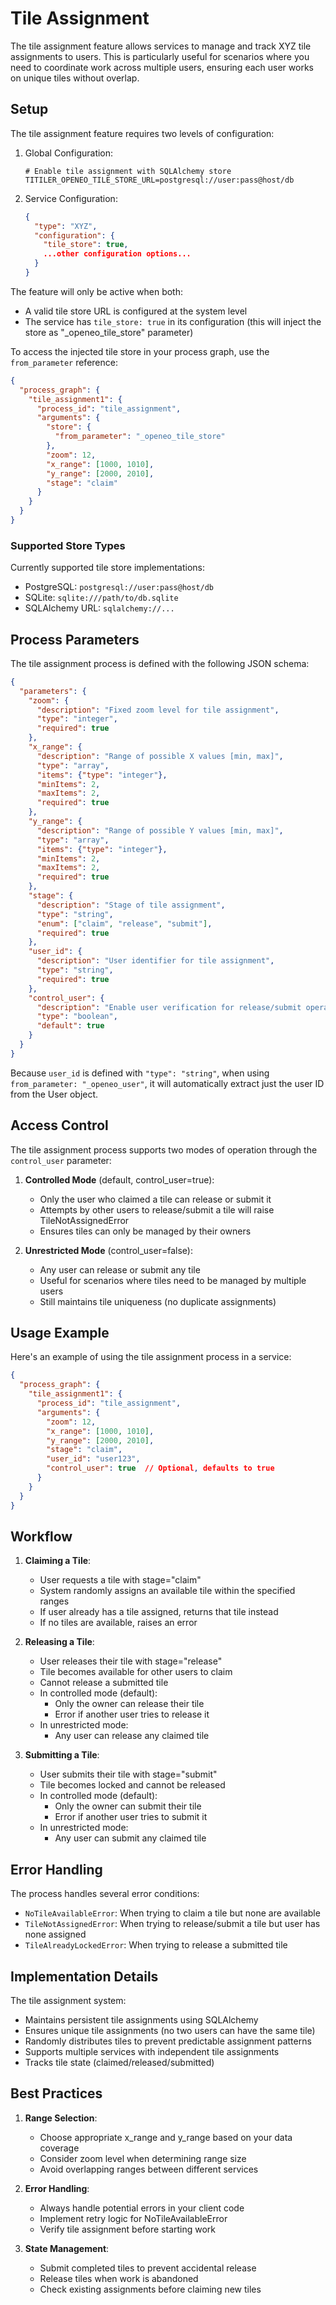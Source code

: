 # Tile Assignment

The tile assignment feature allows services to manage and track XYZ tile assignments to users. This is particularly useful for scenarios where you need to coordinate work across multiple users, ensuring each user works on unique tiles without overlap.

## Setup

The tile assignment feature requires two levels of configuration:

1. Global Configuration:
   ```env
   # Enable tile assignment with SQLAlchemy store
   TITILER_OPENEO_TILE_STORE_URL=postgresql://user:pass@host/db
   ```

2. Service Configuration:
   ```json
   {
     "type": "XYZ",
     "configuration": {
       "tile_store": true,
       ...other configuration options...
     }
   }
   ```

The feature will only be active when both:
- A valid tile store URL is configured at the system level
- The service has `tile_store: true` in its configuration (this will inject the store as "_openeo_tile_store" parameter)

To access the injected tile store in your process graph, use the `from_parameter` reference:

```json
{
  "process_graph": {
    "tile_assignment1": {
      "process_id": "tile_assignment",
      "arguments": {
        "store": {
          "from_parameter": "_openeo_tile_store"
        },
        "zoom": 12,
        "x_range": [1000, 1010],
        "y_range": [2000, 2010],
        "stage": "claim"
      }
    }
  }
}
```

### Supported Store Types
Currently supported tile store implementations:
- PostgreSQL: `postgresql://user:pass@host/db`
- SQLite: `sqlite:///path/to/db.sqlite`
- SQLAlchemy URL: `sqlalchemy://...`

## Process Parameters

The tile assignment process is defined with the following JSON schema:

```json
{
  "parameters": {
    "zoom": {
      "description": "Fixed zoom level for tile assignment",
      "type": "integer",
      "required": true
    },
    "x_range": {
      "description": "Range of possible X values [min, max]",
      "type": "array",
      "items": {"type": "integer"},
      "minItems": 2,
      "maxItems": 2,
      "required": true
    },
    "y_range": {
      "description": "Range of possible Y values [min, max]",
      "type": "array",
      "items": {"type": "integer"},
      "minItems": 2,
      "maxItems": 2,
      "required": true
    },
    "stage": {
      "description": "Stage of tile assignment",
      "type": "string",
      "enum": ["claim", "release", "submit"],
      "required": true
    },
    "user_id": {
      "description": "User identifier for tile assignment",
      "type": "string",
      "required": true
    },
    "control_user": {
      "description": "Enable user verification for release/submit operations",
      "type": "boolean",
      "default": true
    }
  }
}
```

Because `user_id` is defined with `"type": "string"`, when using `from_parameter: "_openeo_user"`, it will automatically extract just the user ID from the User object.

## Access Control

The tile assignment process supports two modes of operation through the `control_user` parameter:

1. **Controlled Mode** (default, control_user=true):
   - Only the user who claimed a tile can release or submit it
   - Attempts by other users to release/submit a tile will raise TileNotAssignedError
   - Ensures tiles can only be managed by their owners

2. **Unrestricted Mode** (control_user=false):
   - Any user can release or submit any tile
   - Useful for scenarios where tiles need to be managed by multiple users
   - Still maintains tile uniqueness (no duplicate assignments)

## Usage Example

Here's an example of using the tile assignment process in a service:

```json
{
  "process_graph": {
    "tile_assignment1": {
      "process_id": "tile_assignment",
      "arguments": {
        "zoom": 12,
        "x_range": [1000, 1010],
        "y_range": [2000, 2010],
        "stage": "claim",
        "user_id": "user123",
        "control_user": true  // Optional, defaults to true
      }
    }
  }
}
```

## Workflow

1. **Claiming a Tile**:
   - User requests a tile with stage="claim"
   - System randomly assigns an available tile within the specified ranges
   - If user already has a tile assigned, returns that tile instead
   - If no tiles are available, raises an error

2. **Releasing a Tile**:
   - User releases their tile with stage="release"
   - Tile becomes available for other users to claim
   - Cannot release a submitted tile
   - In controlled mode (default):
     * Only the owner can release their tile
     * Error if another user tries to release it
   - In unrestricted mode:
     * Any user can release any claimed tile

3. **Submitting a Tile**:
   - User submits their tile with stage="submit"
   - Tile becomes locked and cannot be released
   - In controlled mode (default):
     * Only the owner can submit their tile
     * Error if another user tries to submit it
   - In unrestricted mode:
     * Any user can submit any claimed tile

## Error Handling

The process handles several error conditions:

- `NoTileAvailableError`: When trying to claim a tile but none are available
- `TileNotAssignedError`: When trying to release/submit a tile but user has none assigned
- `TileAlreadyLockedError`: When trying to release a submitted tile

## Implementation Details

The tile assignment system:
- Maintains persistent tile assignments using SQLAlchemy
- Ensures unique tile assignments (no two users can have the same tile)
- Randomly distributes tiles to prevent predictable assignment patterns
- Supports multiple services with independent tile assignments
- Tracks tile state (claimed/released/submitted)

## Best Practices

1. **Range Selection**:
   - Choose appropriate x_range and y_range based on your data coverage
   - Consider zoom level when determining range size
   - Avoid overlapping ranges between different services

2. **Error Handling**:
   - Always handle potential errors in your client code
   - Implement retry logic for NoTileAvailableError
   - Verify tile assignment before starting work

3. **State Management**:
   - Submit completed tiles to prevent accidental release
   - Release tiles when work is abandoned
   - Check existing assignments before claiming new tiles
